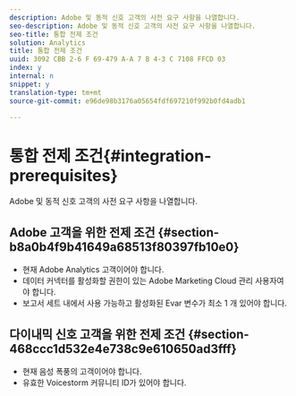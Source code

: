 ```yaml
---
description: Adobe 및 동적 신호 고객의 사전 요구 사항을 나열합니다.
seo-description: Adobe 및 동적 신호 고객의 사전 요구 사항을 나열합니다.
seo-title: 통합 전제 조건
solution: Analytics
title: 통합 전제 조건
uuid: 3092 CBB 2-6 F 69-479 A-A 7 B 4-3 C 7108 FFCD 03
index: y
internal: n
snippet: y
translation-type: tm+mt
source-git-commit: e96de98b3176a05654fdf697210f992b0fd4adb1

---
```



# 통합 전제 조건{#integration-prerequisites}

Adobe 및 동적 신호 고객의 사전 요구 사항을 나열합니다.

## Adobe 고객을 위한 전제 조건 {#section-b8a0b4f9b41649a68513f80397fb10e0}

* 현재 Adobe Analytics 고객이어야 합니다.
* 데이터 커넥터를 활성화할 권한이 있는 Adobe Marketing Cloud 관리 사용자여야 합니다.
* 보고서 세트 내에서 사용 가능하고 활성화된 Evar 변수가 최소 1 개 있어야 합니다.

## 다이내믹 신호 고객을 위한 전제 조건 {#section-468ccc1d532e4e738c9e610650ad3fff}

* 현재 음성 폭풍의 고객이어야 합니다.
* 유효한 Voicestorm 커뮤니티 ID가 있어야 합니다.

